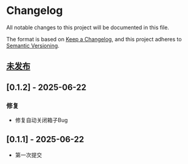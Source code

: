 # Changelog

All notable changes to this project will be documented in this file.

The format is based on [Keep a Changelog](https://keepachangelog.com/en/1.0.0/),
and this project adheres to [Semantic Versioning](https://semver.org/spec/v2.0.0.html).

## [未发布]

## [0.1.2] - 2025-06-22

### 修复

- 修复自动关闭箱子Bug

## [0.1.1] - 2025-06-22

- 第一次提交

[未发布]: https://github.com/LeafKnife/Stats/compare/v0.1.2...main
[0.1.0]: https://github.com/LeafKnife/Stats/releases/tag/v0.1.2
[0.1.0]: https://github.com/LeafKnife/Stats/releases/tag/v0.1.1